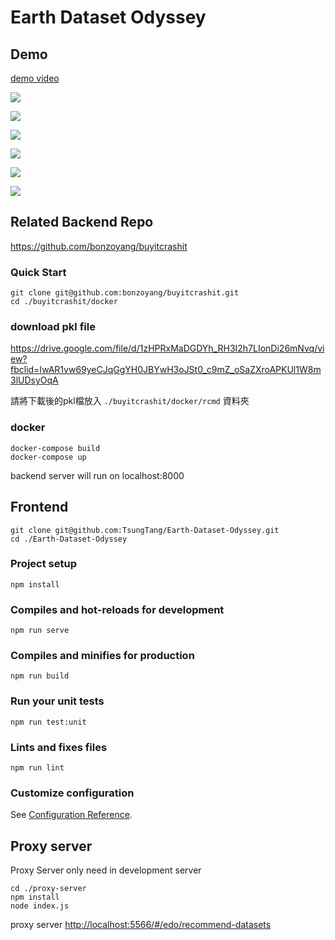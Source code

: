 # Earth Dataset Odyssey


## Demo

[demo video](https://drive.google.com/file/d/1x_qeUf2P5QO055tw9f1-H-UKFrqMpy1f/view?usp=sharing)

![](https://i.imgur.com/zPWMUlP.jpg)


![](https://i.imgur.com/OrogLNr.jpg)


![](https://i.imgur.com/dm8kacY.png)

![](https://i.imgur.com/j6sTWk5.png)

![](https://i.imgur.com/mTruDPx.png)

![](https://i.imgur.com/jeto19Y.png)


## Related Backend Repo

https://github.com/bonzoyang/buyitcrashit

### Quick Start

```
git clone git@github.com:bonzoyang/buyitcrashit.git
cd ./buyitcrashit/docker
```

### download pkl file

https://drive.google.com/file/d/1zHPRxMaDGDYh_RH3I2h7LIonDi26mNvq/view?fbclid=IwAR1vw69yeCJqGgYH0JBYwH3oJSt0_c9mZ_oSaZXroAPKUl1W8m3lUDsyOqA

請將下載後的pkl檔放入 `./buyitcrashit/docker/rcmd` 資料夾


### docker
```
docker-compose build
docker-compose up 
```


backend server will run on localhost:8000

## Frontend

```
git clone git@github.com:TsungTang/Earth-Dataset-Odyssey.git
cd ./Earth-Dataset-Odyssey
```

### Project setup
```
npm install
```

### Compiles and hot-reloads for development
```
npm run serve
```

### Compiles and minifies for production
```
npm run build
```

### Run your unit tests
```
npm run test:unit
```

### Lints and fixes files
```
npm run lint
```
### Customize configuration
See [Configuration Reference](https://cli.vuejs.org/config/).


## Proxy server

Proxy Server only need in development server

```
cd ./proxy-server
npm install
node index.js
```

proxy server [http://localhost:5566/#/edo/recommend-datasets](http://localhost:5566/#/edo/recommend-datasets)
